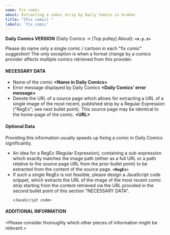 ```yaml
---
name: Fix comic
about: Extracting a comic strip by Daily Comics is broken 
title: "[Fix comic] "
labels: 'fix comic'
---
```


**Daily Comics VERSION** (Daily Comics → [Top pulley] About): **`<x.y.z>`**

Please do name only a single comic / cartoon in each "fix comic" suggestion!  The only exception is when a format change by a comics provider affects multiple comics retrieved from this provider.

#### NECESSARY DATA
- Name of the comic
  **\<Name in Daily Comics\>**
- Error message displayed by Daily Comics
  **\<Daily Comics' error message\>**
- Denote the URL of a source page which allows for extracting a URL of a single image of the most recent, published strip by a Regular Expression ("RegEx"; see next bullet point).  This source page may be identical to the home-page of the comic.
  **\<URL\>**

#### Optional Data
Providing this information usually speeds up fixing a comic in Daily Comics significantly.
- An idea for a RegEx (Regular Expression), containing a sub-expression which exactly matches the image path (either as a full URL or a path relative to the source page URL from the prior bullet point) to be extracted from the content of the source page.
  **`<RegEx>`**
- If such a single RegEx is not feasible, please design a JavaScript code snippet, which extracts the URL of the image of the most recent comic strip starting from the content retrieved via the URL provided in the second bullet point of this section "NECESSARY DATA".
  ```
  <JavaScript code>
  ```

#### ADDITIONAL INFORMATION
\<Please consider thoroughly which other pieces of information might be relevant.\>

